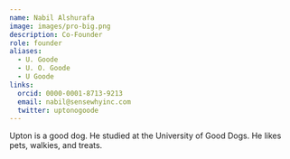 ```yaml
---
name: Nabil Alshurafa
image: images/pro-big.png
description: Co-Founder
role: founder
aliases:
  - U. Goode
  - U. O. Goode
  - U Goode
links:
  orcid: 0000-0001-8713-9213
  email: nabil@sensewhyinc.com
  twitter: uptonogoode
---
```


Upton is a good dog.
He studied at the University of Good Dogs.
He likes pets, walkies, and treats.
